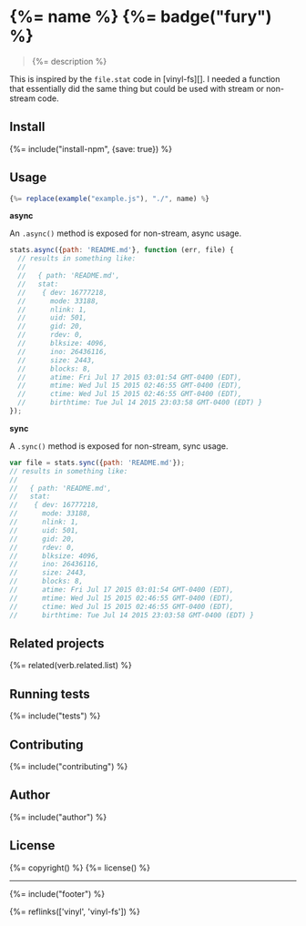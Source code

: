 # {%= name %} {%= badge("fury") %}

> {%= description %}

This is inspired by the `file.stat` code in [vinyl-fs][]. I needed a function that essentially did the same thing but could be used with stream or non-stream code.

## Install
{%= include("install-npm", {save: true}) %}

## Usage

```js
{%= replace(example("example.js"), "./", name) %}
```

**async**

An `.async()` method is exposed for non-stream, async usage.

```js
stats.async({path: 'README.md'}, function (err, file) {
  // results in something like:
  // 
  //   { path: 'README.md',
  //   stat:
  //    { dev: 16777218,
  //      mode: 33188,
  //      nlink: 1,
  //      uid: 501,
  //      gid: 20,
  //      rdev: 0,
  //      blksize: 4096,
  //      ino: 26436116,
  //      size: 2443,
  //      blocks: 8,
  //      atime: Fri Jul 17 2015 03:01:54 GMT-0400 (EDT),
  //      mtime: Wed Jul 15 2015 02:46:55 GMT-0400 (EDT),
  //      ctime: Wed Jul 15 2015 02:46:55 GMT-0400 (EDT),
  //      birthtime: Tue Jul 14 2015 23:03:58 GMT-0400 (EDT) }
});
```

**sync**

A `.sync()` method is exposed for non-stream, sync usage.

```js
var file = stats.sync({path: 'README.md'});
// results in something like:
// 
//   { path: 'README.md',
//   stat:
//    { dev: 16777218,
//      mode: 33188,
//      nlink: 1,
//      uid: 501,
//      gid: 20,
//      rdev: 0,
//      blksize: 4096,
//      ino: 26436116,
//      size: 2443,
//      blocks: 8,
//      atime: Fri Jul 17 2015 03:01:54 GMT-0400 (EDT),
//      mtime: Wed Jul 15 2015 02:46:55 GMT-0400 (EDT),
//      ctime: Wed Jul 15 2015 02:46:55 GMT-0400 (EDT),
//      birthtime: Tue Jul 14 2015 23:03:58 GMT-0400 (EDT) }
```

## Related projects
{%= related(verb.related.list) %}  

## Running tests
{%= include("tests") %}

## Contributing
{%= include("contributing") %}

## Author
{%= include("author") %}

## License
{%= copyright() %}
{%= license() %}

***

{%= include("footer") %}

{%= reflinks(['vinyl', 'vinyl-fs']) %}